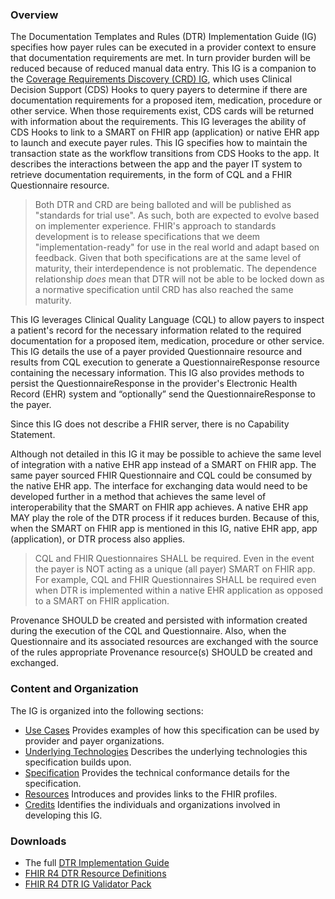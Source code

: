 ### Overview
The Documentation Templates and Rules (DTR) Implementation Guide (IG) specifies how payer rules can be executed in a provider context to ensure that documentation requirements are met. In turn provider burden will be reduced because of reduced manual data entry. This IG is a companion to the [Coverage Requirements Discovery (CRD) IG](https://build.fhir.org/ig/HL7/davinci-crd/), which uses Clinical Decision Support (CDS) Hooks to query payers to determine if there are documentation requirements for a proposed item, medication, procedure or other service. When those requirements exist, CDS cards will be returned with information about the requirements. This IG leverages the ability of CDS Hooks to link to a SMART on FHIR app (application) or native EHR app to launch and execute payer rules. This IG specifies how to maintain the transaction state as the workflow transitions from CDS Hooks to the app. It describes the interactions between the app and the payer IT system to retrieve documentation requirements, in the form of CQL and a FHIR Questionnaire resource.

> Both DTR and CRD are being balloted and will be published as "standards for trial use". As such, both are expected to evolve based on implementer experience. FHIR's approach to standards development is to release specifications that we deem "implementation-ready" for use in the real world and adapt based on feedback. Given that both specifications are at the same level of maturity, their interdependence is not problematic. The dependence relationship *does* mean that DTR will not be able to be locked down as a normative specification until CRD has also reached the same maturity.

This IG leverages Clinical Quality Language (CQL) to allow payers to inspect a patient's record for the necessary information related to the required documentation for a proposed item, medication, procedure or other service. This IG details the use of a payer provided Questionnaire resource and results from CQL execution to generate a QuestionnaireResponse resource containing the necessary information. This IG also provides methods to persist the QuestionnaireResponse in the provider's Electronic Health Record (EHR) system and “optionally” send the QuestionnaireResponse to the payer.

Since this IG does not describe a FHIR server, there is no Capability Statement.

Although not detailed in this IG it may be possible to achieve the same level of integration with a native EHR app instead of a SMART on FHIR app. The same payer sourced FHIR Questionnaire and CQL could be consumed by the native EHR app. The interface for exchanging data would need to be developed further in a method that achieves the same level of interoperability that the SMART on FHIR app achieves. A native EHR app MAY play the role of the DTR process if it reduces burden. Because of this, when the SMART on FHIR app is mentioned in this IG, native EHR app, app (application), or DTR process also applies.

>CQL and FHIR Questionnaires SHALL be required. Even in the event the payer is NOT acting as a unique (all payer) SMART on FHIR app. For example, CQL and FHIR Questionnaires SHALL be required even when DTR is implemented within a native EHR application as opposed to a SMART on FHIR application.

Provenance SHOULD be created and persisted with information created during the execution of the CQL and Questionnaire. Also, when the Questionnaire and its associated resources are exchanged with the source of the rules appropriate Provenance resource(s) SHOULD be created and exchanged.

### Content and Organization
The IG is organized into the following sections:
* [Use Cases](use_case.html) Provides examples of how this specification can be used by provider and payer organizations.
* [Underlying Technologies](underlying_technologies.html) Describes the underlying technologies this specification builds upon.
* [Specification](specification.html) Provides the technical conformance details for the specification.
* [Resources](resources.html) Introduces and provides links to the FHIR profiles.
* [Credits](credits.html) Identifies the individuals and organizations involved in developing this IG.

### Downloads
* The full [DTR Implementation Guide](full-ig.zip)
* [FHIR R4 DTR Resource Definitions](definitions.json.zip)
* [FHIR R4 DTR IG Validator Pack](validator-davinci-dtr.pack)
